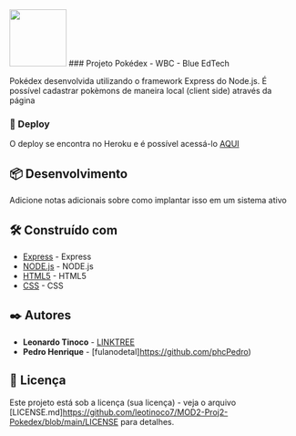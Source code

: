 <img src="https://user-images.githubusercontent.com/95504029/151560441-2e792d97-fd65-462c-8fd7-70f581de5674.gif" width="100">
### Projeto Pokédex - WBC - Blue EdTech

Pokédex desenvolvida utilizando o framework Express do Node.js.
É possível cadastrar pokèmons de maneira local (client side) através da página

### 🔧 Deploy

O deploy se encontra no Heroku e é possível acessá-lo <a href="https://mod2-proj-pokedex.herokuapp.com/" target="blank">AQUI</a>


## 📦 Desenvolvimento

Adicione notas adicionais sobre como implantar isso em um sistema ativo

## 🛠️ Construído com

* [Express](https://expressjs.com/) - Express
* [NODE.js](https://nodejs.org/) - NODE.js
* [HTML5](https://developer.mozilla.org/en-US/docs/Glossary/HTML5) - HTML5
* [CSS](https://developer.mozilla.org/pt-BR/docs/Web/CSS) - CSS

## ✒️ Autores

* **Leonardo Tinoco** - [LINKTREE](https://linktr.ee/leotinoco7)
* **Pedro Henrique** - [fulanodetal]https://github.com/phcPedro)

## 📄 Licença

Este projeto está sob a licença (sua licença) - veja o arquivo [LICENSE.md]https://github.com/leotinoco7/MOD2-Proj2-Pokedex/blob/main/LICENSE para detalhes.
